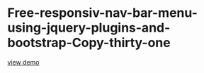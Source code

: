 # Free-responsiv-nav-bar-menu-using-jquery-plugins-and-bootstrap-Copy-thirty-one
<a href="http://webi4u.com/web/article/Free-responsiv-nav-bar-menu-using-jquery-plugins-and-bootstrap-Copy-thirty-one/">
  view demo
  </a>
